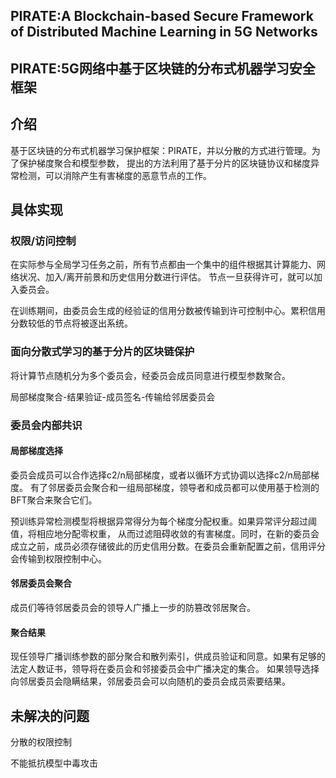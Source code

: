 ## PIRATE:A Blockchain-based Secure Framework of Distributed Machine Learning in 5G Networks
## PIRATE:5G网络中基于区块链的分布式机器学习安全框架 

## 介绍
基于区块链的分布式机器学习保护框架：PIRATE，并以分散的方式进行管理。为了保护梯度聚合和模型参数，
提出的方法利用了基于分片的区块链协议和梯度异常检测，可以消除产生有害梯度的恶意节点的工作。

## 具体实现 
### 权限/访问控制
在实际参与全局学习任务之前，所有节点都由一个集中的组件根据其计算能力、网络状况、加入/离开前景和历史信用分数进行评估。
节点一旦获得许可，就可以加入委员会。

在训练期间，由委员会生成的经验证的信用分数被传输到许可控制中心。累积信用分数较低的节点将被逐出系统。

### 面向分散式学习的基于分片的区块链保护 
将计算节点随机分为多个委员会，经委员会成员同意进行模型参数聚合。

局部梯度聚合-结果验证-成员签名-传输给邻居委员会 

### 委员会内部共识
#### 局部梯度选择
委员会成员可以合作选择c2/n局部梯度，或者以循环方式协调以选择c2/n局部梯度。
有了邻居委员会聚合和一组局部梯度，领导者和成员都可以使用基于检测的BFT聚合来聚合它们。

预训练异常检测模型将根据异常得分为每个梯度分配权重。如果异常评分超过阈值，将相应地分配零权重，
从而过滤阻碍收敛的有害梯度。同时，在新的委员会成立之前，成员必须存储彼此的历史信用分数。在委员会重新配置之前，信用评分会传输到权限控制中心。

#### 邻居委员会聚合
成员们等待邻居委员会的领导人广播上一步的防篡改邻居聚合。

#### 聚合结果
现任领导广播训练参数的部分聚合和散列索引，供成员验证和同意。如果有足够的法定人数证书，领导将在委员会和邻接委员会中广播决定的集合。
如果领导选择向邻居委员会隐瞒结果，邻居委员会可以向随机的委员会成员索要结果。

## 未解决的问题
分散的权限控制

不能抵抗模型中毒攻击

